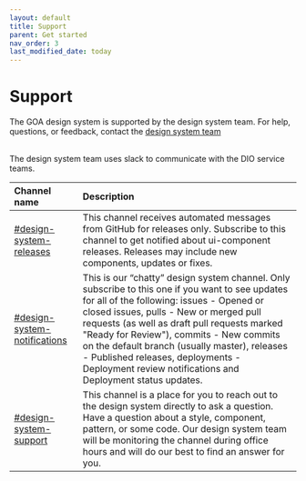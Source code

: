 ```yaml
---
layout: default
title: Support
parent: Get started
nav_order: 3
last_modified_date: today
---
```


# Support
The GOA design system is supported by the design system team. For help, questions, or feedback, contact the [design system team]()
<br><br>

The design system team uses slack to communicate with the DIO service teams.

| Channel name        | Description         |
|:-------------|:------------------|
| [#design-system-releases](https://goa-dio.slack.com/archives/C02P2KB6W1Z) | This channel receives automated messages from GitHub for releases only. Subscribe to this channel to get notified about ui-component releases. Releases may include new components, updates or fixes. |
| [#design-system-notifications](https://goa-dio.slack.com/archives/C02P4267FMX) | This is our “chatty” design system channel. Only subscribe to this one if you want to see updates for all of the following: issues - Opened or closed issues, pulls - New or merged pull requests (as well as draft pull requests marked "Ready for Review"), commits - New commits on the default branch (usually master), releases - Published releases, deployments - Deployment review notifications and Deployment status updates.   |
| [#design-system-support](https://goa-dio.slack.com/archives/C02PLLT9HQ9)           | This channel is a place for you to reach out to the design system directly to ask a question. Have a question about a style, component, pattern, or some code. Our design system team will be monitoring the channel during office hours and will do our best to find an answer for you.      |

